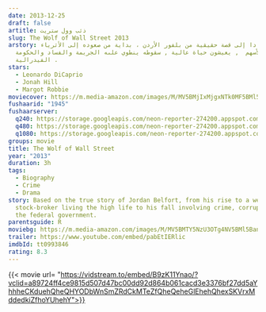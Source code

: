 ```yaml
---
date: 2013-12-25
draft: false
artitle: ذئب وول ستريت
slug: The Wolf of Wall Street 2013
arstory: استنادا إلى قصة حقيقية من بلفور الأردن ، بداية من صعوده إلى الأثرياء
  كوسيط للأسهم  , يعيشون حياة عالية , سقوطه ينطوي علىه الجريمة والفساد والحكومة
  الفيدرالية .
stars:
  - Leonardo DiCaprio
  - Jonah Hill
  - Margot Robbie
moviecover: https://m.media-amazon.com/images/M/MV5BMjIxMjgxNTk0MF5BMl5BanBnXkFtZTgwNjIyOTg2MDE@._V1_FMjpg_UY863_.jpg
fushaarid: "1945"
fushaarserver:
  q240: https://storage.googleapis.com/neon-reporter-274200.appspot.com/fushaar/media/1945/1945-240p.mp4
  q480: https://storage.googleapis.com/neon-reporter-274200.appspot.com/fushaar/media/1945/1945-480p.mp4
  q1080: https://storage.googleapis.com/neon-reporter-274200.appspot.com/fushaar/media/1945/1945.mp4
groups: movie
title: The Wolf of Wall Street
year: "2013"
duration: 3h
tags:
  - Biography
  - Crime
  - Drama
story: Based on the true story of Jordan Belfort, from his rise to a wealthy
  stock-broker living the high life to his fall involving crime, corruption and
  the federal government.
parentsguide: R
moviebg: https://m.media-amazon.com/images/M/MV5BMTY5NzU3OTg4NV5BMl5BanBnXkFtZTgwMTc0MzQ4MDE@._V1_.jpg
trailer: https://www.youtube.com/embed/pabEtIERlic
imdbId: tt0993846
rating: 8.3
---
```


{{< movie url= "https://vidstream.to/embed/B9zK11Ynao/?vclid=a89724ff4ce9815d507d47bc00dd92d864b061cacd3e3376bf27dd5aYhhheCKduehQheQHYODbWnSmZRdCkMTeZfQheQeheGlEhehQhexSKVrxMddedkiZfhoYUhehY">}}
